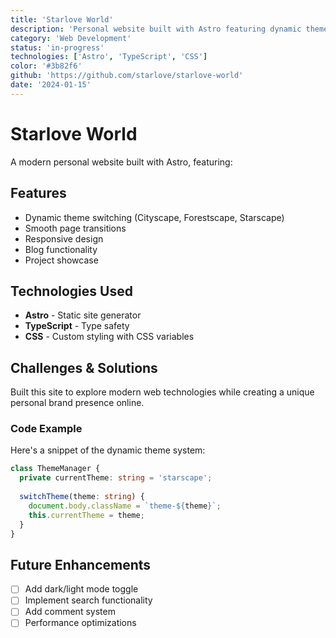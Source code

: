 ```yaml
---
title: 'Starlove World'
description: 'Personal website built with Astro featuring dynamic themes and smooth transitions'
category: 'Web Development'
status: 'in-progress'
technologies: ['Astro', 'TypeScript', 'CSS']
color: '#3b82f6'
github: 'https://github.com/starlove/starlove-world'
date: '2024-01-15'
---
```


# Starlove World

A modern personal website built with Astro, featuring:

## Features
- Dynamic theme switching (Cityscape, Forestscape, Starscape)
- Smooth page transitions
- Responsive design
- Blog functionality
- Project showcase

## Technologies Used
- **Astro** - Static site generator
- **TypeScript** - Type safety
- **CSS** - Custom styling with CSS variables

## Challenges & Solutions
Built this site to explore modern web technologies while creating a unique personal brand presence online.

### Code Example

Here's a snippet of the dynamic theme system:

```typescript
class ThemeManager {
  private currentTheme: string = 'starscape';
  
  switchTheme(theme: string) {
    document.body.className = `theme-${theme}`;
    this.currentTheme = theme;
  }
}
```

## Future Enhancements
- [ ] Add dark/light mode toggle
- [ ] Implement search functionality
- [ ] Add comment system
- [ ] Performance optimizations